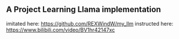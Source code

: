## A Project Learning Llama implementation

imitated here: https://github.com/REXWindW/my_llm 
instructed here: https://www.bilibili.com/video/BV1hr42147xc 